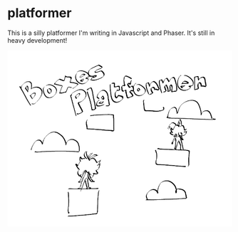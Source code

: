 # platformer
This is a silly platformer I'm writing in Javascript and Phaser. It's still in heavy development!

![boxes platformer](/assets/platformer.png)

